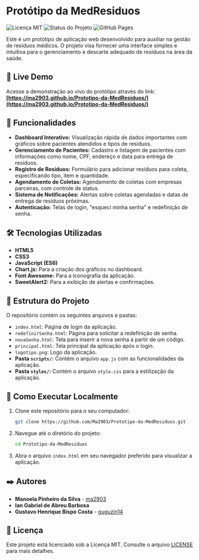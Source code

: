 # Protótipo da MedResiduos

![Licença MIT](https://img.shields.io/badge/license-MIT-green)
![Status do Projeto](https://img.shields.io/badge/status-concluído-brightgreen)
![GitHub Pages](https://img.shields.io/badge/deploy-GitHub%20Pages-blue)

Este é um protótipo de aplicação web desenvolvido para auxiliar na gestão de resíduos médicos. O projeto visa fornecer uma interface simples e intuitiva para o gerenciamento e descarte adequado de resíduos na área da saúde.

## 🚀 Live Demo

Acesse a demonstração ao vivo do protótipo através do link:
**[https://ma2903.github.io/Prototipo-da-MedResiduos/](https://ma2903.github.io/Prototipo-da-MedResiduos/)**

## 📌 Funcionalidades

* **Dashboard Interativo:** Visualização rápida de dados importantes com gráficos sobre pacientes atendidos e tipos de resíduos.
* **Gerenciamento de Pacientes:** Cadastro e listagem de pacientes com informações como nome, CPF, endereço e data para entrega de resíduos.
* **Registro de Resíduos:** Formulário para adicionar resíduos para coleta, especificando tipo, item e quantidade.
* **Agendamento de Coletas:** Agendamento de coletas com empresas parceiras, com controle de status.
* **Sistema de Notificações:** Alertas sobre coletas agendadas e datas de entrega de resíduos próximas.
* **Autenticação:** Telas de login, "esqueci minha senha" e redefinição de senha.

## 🛠️ Tecnologias Utilizadas

* **HTML5**
* **CSS3**
* **JavaScript (ES6)**
* **Chart.js:** Para a criação dos gráficos no dashboard.
* **Font Awesome:** Para a iconografia da aplicação.
* **SweetAlert2:** Para a exibição de alertas e confirmações.

## 📁 Estrutura do Projeto

O repositório contém os seguintes arquivos e pastas:

-   `index.html`: Página de login da aplicação.
-   `redefinirSenha.html`: Página para solicitar a redefinição de senha.
-   `novaSenha.html`: Tela para inserir a nova senha a partir de um código.
-   `principal.html`: Tela principal da aplicação após o login.
-   `logotipo.png`: Logo da aplicação.
-   **Pasta `scripts/`:** Contém o arquivo `app.js` com as funcionalidades da aplicação.
-   **Pasta `styles/`:** Contém o arquivo `style.css` para a estilização da aplicação.

## 🚀 Como Executar Localmente

1.  Clone este repositório para o seu computador:
    ```bash
    git clone https://github.com/Ma2903/Prototipo-da-MedResiduos.git
    ```
2.  Navegue até o diretório do projeto:
    ```bash
    cd Prototipo-da-MedResiduos
    ```
3.  Abra o arquivo `index.html` em seu navegador preferido para visualizar a aplicação.

## ✒️ Autores

* **Manoela Pinheiro da Silva** - [ma2903](https://github.com/ma2903)
* **Ian Gabriel de Abreu Barbosa**
* **Gustavo Henrique Bispo Costa** - [guguzin14](https://github.com/GuGuzin14)

## 📄 Licença

Este projeto está licenciado sob a Licença MIT. Consulte o arquivo [LICENSE](LICENSE) para mais detalhes.
